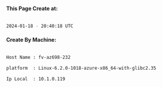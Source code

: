 
   
#### This Page Create at:

```bash

2024-01-18 - 20:40:18 UTC

```

#### Create By Machine:

```bash

Host Name : fv-az698-232

platform  : Linux-6.2.0-1018-azure-x86_64-with-glibc2.35

Ip Local  : 10.1.0.119

```

